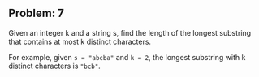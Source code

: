 Problem: 7
---
Given an integer k and a string s,
find the length of the longest substring that contains at most k distinct characters.

For example, given `s = "abcba"` and `k = 2`,
the longest substring with k distinct characters is `"bcb"`.
